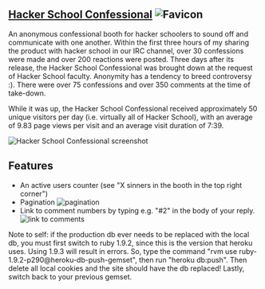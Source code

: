 ## [Hacker School Confessional](http://i.imgur.com/yVqvE.gif) ![Favicon](http://i.imgur.com/1oKgf.png "favicon")

An anonymous confessional booth for hacker schoolers to sound off and communicate with one another. Within the first three hours of my sharing the product with hacker school in our IRC channel, over 30 confessions were made and over 200 reactions were posted. Three days after its release, the Hacker School Confessional was brought down at the request of Hacker School faculty. Anonymity has a tendency to breed controversy :). There were over 75 confessions and over 350 comments at the time of take-down.

While it was up, the Hacker School Confessional received approximately 50 unique visitors per day (i.e. virtually all of Hacker School), with an average of 9.83 page views per visit and an average visit duration of 7:39.

![Hacker School Confessional screenshot](http://i.imgur.com/e6OBE.gif "gone forever")

## Features
* An active users counter (see "X sinners in the booth in the top right corner")
* Pagination ![pagination](http://i.imgur.com/Pzi0z.png "7 pages wow!")
* Link to comment numbers by typing e.g. "#2" in the body of your reply. ![link to comments](http://i.imgur.com/sceMm.png "so fancy.")


Note to self: if the production db ever needs to be replaced with the local db, you must first switch to ruby 1.9.2, since this is the version that heroku uses. Using 1.9.3 will result in errors. So, type the command "rvm use ruby-1.9.2-p290@heroku-db-push-gemset", then run "heroku db:push". Then delete all local cookies and the site should have the db replaced! Lastly, switch back to your previous gemset.